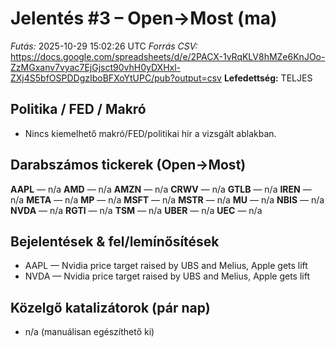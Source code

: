 # Jelentés #3 – Open→Most (ma)
*Futás:* 2025-10-29 15:02:26 UTC
*Forrás CSV:* https://docs.google.com/spreadsheets/d/e/2PACX-1vRqKLV8hMZe6KnJOo-ZzMGxanv7vyac7EjGjsct90vhH0yDXHxl-ZXj4S5bfOSPDDgzIboBFXoYtUPC/pub?output=csv
**Lefedettség:** TELJES

## Politika / FED / Makró
- Nincs kiemelhető makró/FED/politikai hír a vizsgált ablakban.

## Darabszámos tickerek (Open→Most)
**AAPL** — n/a
**AMD** — n/a
**AMZN** — n/a
**CRWV** — n/a
**GTLB** — n/a
**IREN** — n/a
**META** — n/a
**MP** — n/a
**MSFT** — n/a
**MSTR** — n/a
**MU** — n/a
**NBIS** — n/a
**NVDA** — n/a
**RGTI** — n/a
**TSM** — n/a
**UBER** — n/a
**UEC** — n/a

## Bejelentések & fel/lemínősítések
- AAPL — Nvidia price target raised by UBS and Melius, Apple gets lift
- NVDA — Nvidia price target raised by UBS and Melius, Apple gets lift

## Közelgő katalizátorok (pár nap)
- n/a (manuálisan egészíthető ki)

